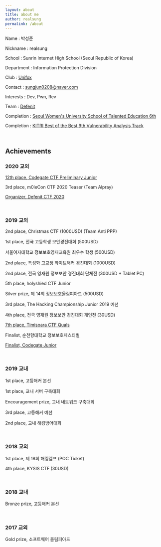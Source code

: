 ```yaml
---
layout: about
title: about me
author: realsung
permalink: /about
---
```


Name : 박성준

Nickname : realsung

School : Sunrin Internet High School (Seoul Republic of Korea)

Department : Information Protection Division

Club : [Unifox](http://unifox.kr)

Contact : sungjun0208@naver.com

Interests : Dev, Pwn, Rev

Team : [Defenit](https://defenit.kr)

Completion : [Seoul Women's University School of Talented Education 6th](http://security.swu.ac.kr/giftedu)

Completion : [KITRI Best of the Best 9th Vulnerability Analysis Track](https://www.kitribob.kr/)

<br />

## Achievements

### 2020 교외

[12th place, Codegate CTF Preliminary Junior](https://ctftime.org/event/938)

3rd place, m0leCon CTF 2020 Teaser (Team Alpray)

[Organizer, Defenit CTF 2020](https://ctftime.org/event/1060)

<br />

### 2019 교외

2nd place, Christmas CTF (1000USD) (Team Anti PPP)

1st place, 전국 고등학생 보안경진대회 (500USD)

서울여자대학교 정보보호영재교육원 최우수 학생 (500USD)

2nd place, 특성화 고교생 화이트해커 경진대회 (1000USD)

2nd place, 전국 영재원 정보보안 경진대회 단체전 (300USD + Tablet PC)

5th place, holyshied CTF Junior

Silver prize, 제 14회 정보보호올림피아드 (500USD)

3rd place, The Hacking Championship Junior 2019 예선

4th place, 전국 영재원 정보보안 경진대회 개인전 (30USD)

[7th place, Timisoara CTF Quals](https://ctftime.org/event/880)

Finalist, 순천향대학교 정보보호페스티벌

[Finalist, Codegate Junior](https://ctftime.org/event/719)

<br />

### 2019 교내

1st place, 고등해커 본선

1st place, 교내 서버 구축대회

Encouragement prize, 교내 네트워크 구축대회

3rd place, 고등해커 예선

2nd place, 교내 해킹방어대회

<br />

### 2018 교외

1st place, 제 18회 해킹캠프 (POC Ticket)

4th place, KYSIS CTF (30USD)

<br />

### 2018 교내

Bronze prize, 고등해커 본선

<br />

### 2017 교외

Gold prize, 소프트웨어 올림피아드 
